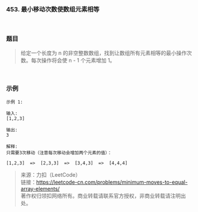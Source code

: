 ### 453. 最小移动次数使数组元素相等

<br>

### 题目

> 给定一个长度为 n 的非空整数数组，找到让数组所有元素相等的最小操作次数。每次操作将会使 n - 1 个元素增加 1。

<br>

### 示例
```
示例 1:

输入:
[1,2,3]

输出:
3

解释:
只需要3次移动（注意每次移动会增加两个元素的值）：

[1,2,3]  =>  [2,3,3]  =>  [3,4,3]  =>  [4,4,4]
```

>来源：力扣（LeetCode）<br>
链接：https://leetcode-cn.com/problems/minimum-moves-to-equal-array-elements/<br>
著作权归领扣网络所有。商业转载请联系官方授权，非商业转载请注明出处。

<br>
